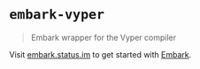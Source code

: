 # `embark-vyper`

> Embark wrapper for the Vyper compiler

Visit [embark.status.im](https://embark.status.im/) to get started with
[Embark](https://github.com/embarklabs/embark).

